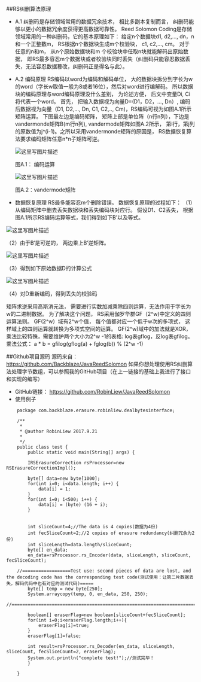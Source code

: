 ##RS纠删算法原理

- A.1  纠删码是存储领域常用的数据冗余技术， 相比多副本复制而言， 纠删码能够以更小的数据冗余度获得更高数据可靠性。 Reed Solomon Coding是存储领域常用的一种纠删码，它的基本原理如下：  给定n个数据块d1, d2,..., dn，n和一个正整数m， RS根据n个数据块生成m个校验块， c1, c2,..., cm。  对于任意的n和m，  从n个原始数据块和m 个校验块中任取n块就能解码出原始数据， 即RS最多容忍m个数据块或者校验块同时丢失（纠删码只能容忍数据丢失，无法容忍数据篡改，纠删码正是得名与此）。 
- A.2  编码原理
RS编码以word为编码和解码单位，  大的数据块拆分到字长为w的word（字长w取值一般为8或者16位），然后对word进行编解码。 所以数据块的编码原理与word编码原理没什么差别， 为论述方便， 后文中变量Di, Ci将代表一个word。
首先， 把输入数据视为向量D=(D1，D2，..., Dn）, 编码后数据视为向量（D1, D2,..., Dn, C1, C2,.., Cm)，RS编码可视为如图A.1所示矩阵运算。 下图最左边是编码矩阵， 矩阵上部是单位阵（n行n列），下边是vandermonde矩阵B(m行n列), vandermode矩阵如图A.2所示， 第i行，第j列的原数值为j^(i-1)。之所以采用vandermonde矩阵的原因是， RS数据恢复算法要求编码矩阵任意n*n子矩阵可逆。

	![这里写图片描述](https://img-blog.csdn.net/20180325135125137?watermark/2/text/aHR0cHM6Ly9ibG9nLmNzZG4ubmV0L2xpdWJpbjE5OTFsaXViaW4=/font/5a6L5L2T/fontsize/400/fill/I0JBQkFCMA==/dissolve/70)
	
	图A.1： 编码运算
	
 	 ![这里写图片描述](https://img-blog.csdn.net/20180325135138980?watermark/2/text/aHR0cHM6Ly9ibG9nLmNzZG4ubmV0L2xpdWJpbjE5OTFsaXViaW4=/font/5a6L5L2T/fontsize/400/fill/I0JBQkFCMA==/dissolve/70)

	图A.2：vandermode矩阵
	
- 数据恢复原理
RS最多能容忍m个删除错误。 数据恢复原理的过程如下：
（1）从编码矩阵中删去丢失数据块和丢失编码块对应行。  假设D1、C2丢失，     根据图A.1所示RS编码运算等式，我们得到如下B'以及等式。  
  	
![这里写图片描述](https://img-blog.csdn.net/20180325135147442?watermark/2/text/aHR0cHM6Ly9ibG9nLmNzZG4ubmV0L2xpdWJpbjE5OTFsaXViaW4=/font/5a6L5L2T/fontsize/400/fill/I0JBQkFCMA==/dissolve/70)

（2）由于B‘是可逆的， 两边乘上B’逆矩阵。 
	
![这里写图片描述](https://img-blog.csdn.net/20180325135155380?watermark/2/text/aHR0cHM6Ly9ibG9nLmNzZG4ubmV0L2xpdWJpbjE5OTFsaXViaW4=/font/5a6L5L2T/fontsize/400/fill/I0JBQkFCMA==/dissolve/70)

（3）得到如下原始数据D的计算公式 
	
![这里写图片描述](https://img-blog.csdn.net/20180325135202691?watermark/2/text/aHR0cHM6Ly9ibG9nLmNzZG4ubmV0L2xpdWJpbjE5OTFsaXViaW4=/font/5a6L5L2T/fontsize/400/fill/I0JBQkFCMA==/dissolve/70)

（4）对D重新编码，得到丢失的校验码

矩阵求逆采用高斯消元法，   需要进行实数加减乘除四则运算，无法作用于字长为w的二进制数据。 为了解决这个问题， RS采用伽罗华群GF（2^w)中定义的四则运算法则。 GF(2^w）域有2^w个值， 每个值都对应一个低于w次的多项式， 这样域上的四则运算就转换为多项式空间的运算。  GF(2^w)域中的加法就是XOR， 乘法比较特殊，需要维护两个大小为2^w -1的表格: log表gflog，反log表gfilog。 
乘法公式：  a * b = gfilog(gflog(a) + fglog(b)) % (2^w -1)

##Github项目源码
源码来自：https://github.com/Backblaze/JavaReedSolomon
如果你想处理使用RS纠删算法处理字节数组，可以参照我的GitHub项目（在上一链接的基础上我进行了接口和实现的编写）
- GitHub链接：  https://github.com/RobinLiew/JavaReedSolomon
- 使用例子

```
	package com.backblaze.erasure.robinliew.dealbytesinterface;
	
	/**
	 * 
	 * @author RobinLiew 2017.9.21
	 *
	 */
	public class test {
		public static void main(String[] args) {
	
		IRSErasureCorrection rsProcessor=new RSErasureCorrectionImpl();
	
		byte[] data=new byte[1000]; 
		for(int i=0; i<data.length; i++) {  
		    data[i] = 1;  
		}  
		for(int i=0; i<500; i++) {  
		    data[i] = (byte) (16 + i);  
		}  
	
	
		int sliceCount=4;//The data is 4 copies(数据为4份)
		int fecSliceCount=2;//2 copies of erasure redundancy(纠删冗余为2份)
		int sliceLength=data.length/sliceCount;
		byte[] en_data;
		en_data=rsProcessor.rs_Encoder(data, sliceLength, sliceCount, fecSliceCount);
	
	//==================Test use: second pieces of data are lost, and the decoding code has the corresponding test code(测试使用：让第二片数据丢失，解码代码中也有对应的测试代码)=====
		byte[] temp = new byte[250];
		System.arraycopy(temp, 0, en_data, 250, 250);						
	//==========================================================================================================
	
		boolean[] eraserFlag=new boolean[sliceCount+fecSliceCount];
		for(int i=0;i<eraserFlag.length;i++){
			eraserFlag[i]=true;
		}
		eraserFlag[1]=false;
	
		int result=rsProcessor.rs_Decoder(en_data, sliceLength, sliceCount, fecSliceCount=2, eraserFlag);
		System.out.println("complete test!");//测试完毕！
		}
	
	}
```
	


